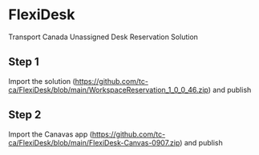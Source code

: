 # FlexiDesk
Transport Canada Unassigned Desk Reservation Solution
## Step 1
Import the solution (https://github.com/tc-ca/FlexiDesk/blob/main/WorkspaceReservation_1_0_0_46.zip) and publish
## Step 2
Import the Canavas app (https://github.com/tc-ca/FlexiDesk/blob/main/FlexiDesk-Canvas-0907.zip) and publish
